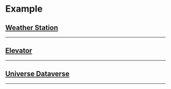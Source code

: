 # Example

## [Weather Station](./weatherstation/README.md)

---

## [Elevator](./elevator/README.md)

---

## [Universe Dataverse](./dataverseuni/README.md)

---
